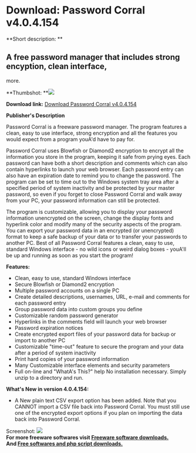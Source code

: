 # Download: Password Corral v4.0.4.154

**Short description: **

## A free password manager that includes strong encyption, clean interface,
more.

  
**Thumbshot: **![](http://www.freewarefiles.com/screenshot/passwordcorral_md.gif)   
  
**Download link:** [Download Password Corral v4.0.4.154](http://freesoftwares.boysofts.com/Password-Corral-V_program_27615.html)  
  

**Publisher's Description**  
  

Password Corral is a freeware password manager. The program features a clean,
easy to use interface, strong encryption and all the features you would expect
from a program youA'd have to pay for.

Password Corral uses Blowfish or Diamond2 encryption to encrypt all the
information you store in the program, keeping it safe from prying eyes. Each
password can have both a short description and comments which can also contain
hyperlinks to launch your web browser. Each password entry can also have an
expiration date to remind you to change the password. The program can be set
to time out to the Windows system tray area after a specified period of system
inactivity and be protected by your master password, so even if you forget to
close Password Corral and walk away from your PC, your password information
can still be protected.

The program is customizable, allowing you to display your password information
unencrypted on the screen, change the display fonts and hyperlink color and
modify many of the security aspects of the program. You can export your
password data in an encrypted (or unencrypted) format to keep a safe backup of
your data or to transfer your passwords to another PC. Best of all Password
Corral features a clean, easy to use, standard Windows interface - no wild
icons or weird dialog boxes - youA'll be up and running as soon as you start
the program!

**Features:**

  * Clean, easy to use, standard Windows interface 
  * Secure Blowfish or Diamond2 encryption 
  * Multiple password accounts on a single PC 
  * Create detailed descriptions, usernames, URL, e-mail and comments for each password entry 
  * Group password data into custom groups you define 
  * Customizable random password generator 
  * Hyperlinks in the comments field will launch your web browser 
  * Password expiration notices 
  * Create encrypted export files of your password data for backup or import to another PC 
  * Customizable "time-out" feature to secure the program and your data after a period of system inactivity 
  * Print hard copies of your password information 
  * Many Customizable interface elements and security parameters 
  * Full on-line and "WhatA's This?" help 
No installation necessary. Simply unzip to a directory and run.

**What's New in version 4.0.4.154:**

  * A New plain text CSV export option has been added. Note that you CANNOT import a CSV file back into Password Corral. You must still use one of the encrypted export options if you plan on importing the data back into Password Corral. 

  
  
Screenshot: ![](http://www.freewarefiles.com/screenshot/passwordcorral.gif)  
**For more freeware softwares visit [Freeware software downloads.](http://freesoftwares.boysofts.com/)**   
**And [Free softwares and php script downloads.](http://www.boysofts.com/)**

